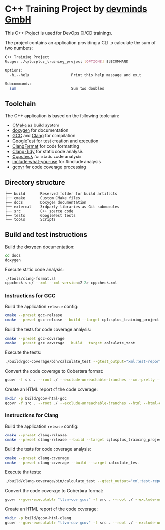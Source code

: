 # C++ Training Project by [devminds GmbH](https://devminds.ch)

This C++ Project is used for DevOps CI/CD trainings.

The project contains an application providing a CLI to calculate the sum of two numbers:

```bash
C++ Training Project
Usage: ./cplusplus_training_project [OPTIONS] SUBCOMMAND

Options:
  -h,--help                   Print this help message and exit

Subcommands:
  sum                         Sum two doubles
```


## Toolchain

The C++ application is based on the following toolchain:

* [CMake](https://cmake.org/) as build system
* [doxygen](https://doxygen.ln/) for documentation
* [GCC](https://gcc.gnu.org/) and [Clang](https://clang.llvm.org/) for compilation
* [GoogleTest](https://github.com/google/googletest) for test creation and execution
* [ClangFormat](https://clang.llvm.org/docs/ClangFormat.html) for code formatting
* [Clang-Tidy](https://clang.llvm.org/extra/clang-tidy/) for static code analysis
* [Cppcheck](https://cppcheck.sourceforge.io/) for static code analysis
* [include-what-you-use](https://include-what-you-use.org/) for #include analysis
* [gcovr](https://gcovr.com/en/stable/) for code coverage processing


## Directory structure

```
├── build       Reserved folder for build artifacts
├── cmake       Custom CMake files
├── docs        Doxygen documentation
├── external    3rdparty libraries as Git submodules
├── src         C++ source code
├── tests       GoogleTest tests
└── tools       Scripts
```


## Build and test instructions

Build the doxygen documentation:

```bash
cd docs
doxygen
```

Execute static code analysis:

```bash
./tools/clang-format.sh
cppcheck src/ --xml --xml-version=2 2> cppcheck.xml
```


### Instructions for GCC

Build the application `release` config:

```bash
cmake --preset gcc-release
cmake --preset gcc-release --build --target cplusplus_training_project
```

Build the tests for code coverage analysis:

```bash
cmake --preset gcc-coverage
cmake --preset gcc-coverage --build --target calculate_test
```

Execute the tests:

```bash
./build/gcc-coverage/bin/calculate_test --gtest_output="xml:test-report-gcc.xml"
```

Convert the code coverage to Cobertura format:

```bash
gcovr -f src . --root ./ --exclude-unreachable-branches --xml-pretty --print-summary -o "coverage-gcc.xml"
```

Create an HTML report of the code coverage:

```bash
mkdir -p build/gcov-html-gcc
gcovr -f src . --root ./ --exclude-unreachable-branches --html --html-details -o "build/gcov-html-gcc/index.html"
```


### Instructions for Clang

Build the application `release` config:

```bash
cmake --preset clang-release
cmake --preset clang-release --build --target cplusplus_training_project
```


Build the tests for code coverage analysis:

```bash
cmake --preset clang-coverage
cmake --preset clang-coverage --build --target calculate_test
```

Execute the tests:

```bash
./build/clang-coverage/bin/calculate_test --gtest_output="xml:test-report-clang.xml"
```

Convert the code coverage to Cobertura format:

```bash
gcovr --gcov-executable "llvm-cov gcov" -f src . --root ./ --exclude-unreachable-branches --xml-pretty --print-summary -o "coverage-clang.xml"
```

Create an HTML report of the code coverage:

```bash
mkdir -p build/gcov-html-clang
gcovr --gcov-executable "llvm-cov gcov" -f src . --root ./ --exclude-unreachable-branches --html --html-details -o "build/gcov-html-clang/index.html"
```
